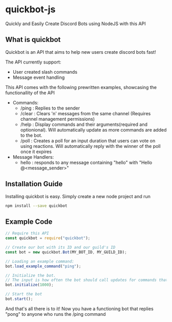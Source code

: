 # quickbot-js
Quickly and Easily Create Discord Bots using NodeJS with this API

## What is quickbot

Quickbot is an API that aims to help new users create discord bots fast!

The API currently support:
 - User created slash commands
 - Message event handling

This API comes with the following prewritten examples, showcasing the functionallity of the API

- Commands:
    - /ping : Replies to the sender
    - /clear : Clears 'n' messages from the same channel (Requires channel management permissions)
    - /help : Display commands and their arguments(required and optionional). Will automatically update as more commands are added to the bot.
    - /poll : Creates a poll for an input duration that users can vote on using reactions. Will automatically reply with the winner of the poll once it expires
- Message Handlers:
    - hello : responds to any message containing "hello" with "Hello @<message_sender>"

## Installation Guide

Installing quickbot is easy. Simply create a new node project and run
```sh
npm install --save quickbot
```

## Example Code
```js
// Require this API
const quickbot = require("quickbot");

// Create our bot with its ID and our guild's ID
const bot = new quickbot.Bot(MY_BOT_ID, MY_GUILD_ID);

// Loading an example command:
bot.load_example_command("ping");

// Initialize the bot.
// The input is how often the bot should call updates for commands that have an update specified
bot.initialize(1000);

// Start the bot
bot.start();
```

And that's all there is to it! Now you have a functioning bot that replies "pong" to anyone who runs the /ping command
